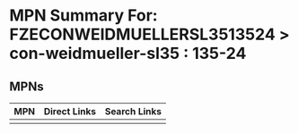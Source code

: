 



# MPN Summary For: FZECONWEIDMUELLERSL3513524 > con-weidmueller-sl35 : 135-24

## MPNs
  

|MPN|Direct Links|Search Links|
| :--- | :--- | :--- |
||||
